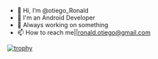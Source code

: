 - 👋 Hi, I’m @otiego_Ronald
- 👀 I'm an Android Developer
- 💞️ Always working on something
- 📫 How to reach me||ronald.otiego@gmail.com

<!---
otiego/otiego is a ✨ special ✨ repository because its `README.md` (this file) appears on your GitHub profile.
You can click the Preview link to take a look at your changes.
--->
[![trophy](https://github-profile-trophy.vercel.app/?username=otiego)](https://github.com/otiego/github-profile-trophy)
